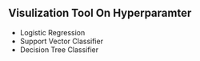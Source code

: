 ## Visulization Tool On Hyperparamter
- Logistic Regression
- Support Vector Classifier
- Decision Tree Classifier
